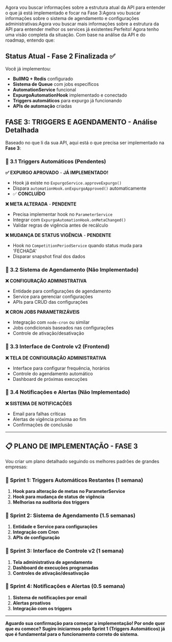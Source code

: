 Agora vou buscar informações sobre a estrutura atual da API para entender o que já está implementado e focar na Fase 3:Agora vou buscar informações sobre o sistema de agendamento e configurações administrativas:Agora vou buscar mais informações sobre a estrutura da API para entender melhor os services já existentes:Perfeito! Agora tenho uma visão completa da situação. Com base na análise da API e do roadmap, entendo que:

## **Status Atual - Fase 2 Finalizada ✅**

Você já implementou:

- **BullMQ + Redis** configurado
- **Sistema de Queue** com jobs específicos
- **AutomationService** funcional
- **ExpurgoAutomationHook** implementado e conectado
- **Triggers automáticos** para expurgo já funcionando
- **APIs de automação** criadas

## **FASE 3: TRIGGERS E AGENDAMENTO - Análise Detalhada**

Baseado no que li da sua API, aqui está o que precisa ser implementado na **Fase 3**:

### **🎯 3.1 Triggers Automáticos (Pendentes)**

**✅ EXPURGO APROVADO** - **JÁ IMPLEMENTADO!**

- Hook já existe no `ExpurgoService.approveExpurgo()`
- Dispara `automationHook.onExpurgoApproved()` automaticamente
- ✅ **CONCLUÍDO**

**❌ META ALTERADA** - **PENDENTE**

- Precisa implementar hook no `ParameterService`
- Integrar com `ExpurgoAutomationHook.onMetaChanged()`
- Validar regras de vigência antes de recálculo

**❌ MUDANÇA DE STATUS VIGÊNCIA** - **PENDENTE**

- Hook no `CompetitionPeriodService` quando status muda para 'FECHADA'
- Disparar snapshot final dos dados

### **🎯 3.2 Sistema de Agendamento (Não Implementado)**

**❌ CONFIGURAÇÃO ADMINISTRATIVA**

- Entidade para configurações de agendamento
- Service para gerenciar configurações
- APIs para CRUD das configurações

**❌ CRON JOBS PARAMETRIZÁVEIS**

- Integração com `node-cron` ou similar
- Jobs condicionais baseados nas configurações
- Controle de ativação/desativação

### **🎯 3.3 Interface de Controle v2 (Frontend)**

**❌ TELA DE CONFIGURAÇÃO ADMINISTRATIVA**

- Interface para configurar frequência, horários
- Controle do agendamento automático
- Dashboard de próximas execuções

### **🎯 3.4 Notificações e Alertas (Não Implementado)**

**❌ SISTEMA DE NOTIFICAÇÕES**

- Email para falhas críticas
- Alertas de vigência próxima ao fim
- Confirmações de conclusão

---

## **📋 PLANO DE IMPLEMENTAÇÃO - FASE 3**

Vou criar um plano detalhado seguindo os melhores padrões de grandes empresas:

### **🚀 Sprint 1: Triggers Automáticos Restantes (1 semana)**

1. **Hook para alteração de metas no ParameterService**
2. **Hook para mudança de status de vigência**
3. **Melhorias na auditoria dos triggers**

### **🚀 Sprint 2: Sistema de Agendamento (1.5 semanas)**

1. **Entidade e Service para configurações**
2. **Integração com Cron**
3. **APIs de configuração**

### **🚀 Sprint 3: Interface de Controle v2 (1 semana)**

1. **Tela administrativa de agendamento**
2. **Dashboard de execuções programadas**
3. **Controles de ativação/desativação**

### **🚀 Sprint 4: Notificações e Alertas (0.5 semana)**

1. **Sistema de notificações por email**
2. **Alertas proativos**
3. **Integração com os triggers**

---

**Aguardo sua confirmação para começar a implementação! Por onde quer que eu comece? Sugiro iniciarmos pelo Sprint 1 (Triggers Automáticos) já que é fundamental para o funcionamento correto do sistema.**
